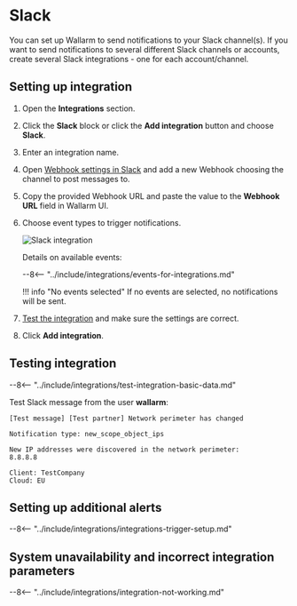 # Slack

You can set up Wallarm to send notifications to your Slack channel(s). If you want to send notifications to several different Slack channels or accounts, create several Slack integrations - one for each account/channel.

## Setting up integration

1. Open the **Integrations** section.
1. Click the **Slack** block or click the **Add integration** button and choose **Slack**.
1. Enter an integration name.
1. Open [Webhook settings in Slack](https://my.slack.com/services/new/incoming-webhook/) and add a new Webhook choosing the channel to post messages to.
1. Copy the provided Webhook URL and paste the value to the **Webhook URL** field in Wallarm UI.
1. Choose event types to trigger notifications.

    ![Slack integration](../../../images/user-guides/settings/integrations/add-slack-integration.png)

    Details on available events:
      
    --8<-- "../include/integrations/events-for-integrations.md"

    !!! info "No events selected"
        If no events are selected, no notifications will be sent.

1. [Test the integration](#testing-integration) and make sure the settings are correct.
1. Click **Add integration**.

## Testing integration

--8<-- "../include/integrations/test-integration-basic-data.md"

Test Slack message from the user **wallarm**:

```
[Test message] [Test partner] Network perimeter has changed

Notification type: new_scope_object_ips

New IP addresses were discovered in the network perimeter:
8.8.8.8

Client: TestCompany
Cloud: EU
```

## Setting up additional alerts

--8<-- "../include/integrations/integrations-trigger-setup.md"

## System unavailability and incorrect integration parameters

--8<-- "../include/integrations/integration-not-working.md"
